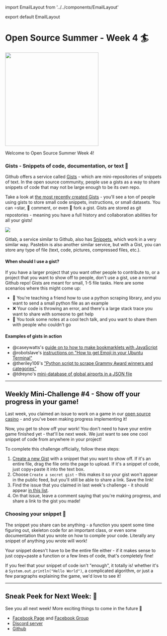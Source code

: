 import EmailLayout from '../../components/EmailLayout'

export default EmailLayout


# Open Source Summer - Week 4 🏄

<img 
     width="300"
     src="https://cdn.glitch.com/f9b645b2-a6c3-46c9-89f0-ab2b06b578ae%2Foctocat%20(1).png?v=1563853829543"
/>


Welcome to Open Source Summer Week 4!


### Gists - Snippets of code, documentation, or text 📜

Github offers a service called [Gists](https://gist.github.com/) - which are mini-repositories of snippets of text. In the open source community, people use a gists as a way to share snippets of code that may not be large enough to be its own repo. 


Take a look at [the most recently created Gists](https://gist.github.com/discover) - you'll see a ton of people using gists to store small code snippets, instructions, or small datasets. You can ⭐star, 💬 comment, or even 🍴 fork a gist. Gists are stored as git repostories - meaning you have a full history and collaboration abilities for all your gists!

![](https://help.github.com/assets/images/help/gist/gist_history.png)


Gitlab, a service similar to Github, also has [Snippets](https://gitlab.com/explore/snippets), which work in a very similar way. Pastebin is also another similar service, but with a Gist, you can store any type of file (text, code, pictures, compressed files, etc.).


#### When should I use a gist?

If you have a larger project that you want other people to contribute to, or a project that you want to show off to people, don't use a gist, use a normal Github repo! Gists are meant for small, 1-5 file tasks. Here are some scenarios where this might come up:

- 🐍 You're teaching a friend how to use a python scraping library, and you want to send a small python file as an example 
- ❌ Your code is throwing an error, and there's a large stack trace you want to share with someone to get help 
- 📢 You took some notes at a cool tech talk, and you want to share them with people who couldn't go

#### Examples of gists in action

- @caseywatts's [guide on to how to make bookmarklets with JavaScript](https://gist.github.com/caseywatts/c0cec1f89ccdb8b469b1)
- @robotslave's [instructions on "How to get Emoji in your Ubuntu Terminal"](https://gist.github.com/robotslave/4633393)
- @theriley106's ["Python script to scrape Grammy Award winners and categories"](https://gist.github.com/theriley106/072ab607f1e6aa938421a05156046a2e)
- @tdreyno's [mini-database of global airports in a JSON file](https://gist.github.com/tdreyno/4278655)
 

---

## Weekly Mini-Challenge #4 - Show off your progress in your game!

Last week, you claimed an issue to work on a game in our [open source casino](http://github.com/os-ucsd/casino) - and you've been making progress implementing it!

Now, you get to show off your work! You don't need to have your entire game finished yet - that'll be next week. We just want to see one cool snippet of code from anywhere in your project!

To complete this challenge officially, follow these steps:

1. [Create a new Gist](https://gist.github.com/) with a snippet that you want to show off. If it's an entire file, drag the file onto the page to upload. If it's a snippet of code, just copy+paste it into the text box.
2. Choose `Create a secret gist` - this makes it so your gist won't appear in the public feed, but you'll still be able to share a link. Save the link!
3. Find the issue that you claimed in last week's challenge - it should appear [in this list](https://github.com/os-ucsd/casino/issues?q=is%3Aopen+is%3Aissue+label%3A%22%F0%9F%9A%A7+In+progress%22).
4. On that issue, leave a comment saying that you're making progress, and share a link to the gist you made!



### Choosing your snippet 🤔


The snippet you share can be anything - a function you spent some time figuring out, skeleton code for an important class, or even some documentation that you wrote on how to compile your code. Literally any snippet of anything you wrote will work!

Your snippet doesn't have to be the entire file either - if it makes sense to just copy+paste a function or a few lines of code, that's completely fine!

If you feel that your snippet of code isn't "enough", it totally is! whether it's a `System.out.println("Hello World")`, a complicated algorithm, or just a few paragraphs explaining the game, we'd love to see it!


---

## Sneak Peek for Next Week: 🔁 


See you all next week! More exciting things to come in the future 🚀 

- [Facebook Page](https://www.facebook.com/OpenSourceUCSD/) and [Facebook Group](https://www.facebook.com/groups/OpenSourceUCSD/)
- [Discord server](https://discord.gg/EBx4pw)
- [Github](https://github.com/os-ucsd)
